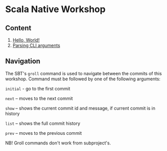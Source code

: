 # Scala Native Workshop

## Content

1. [Hello, World!](./1_hello_world.md)
1. [Parsing CLI arguments](./2_parsing_cli.md)

## Navigation

The SBT's `groll` command is used to navigate between the commits of this workshop.
Command must be followed by one of the following arguments:

`initial` - go to the first commit

`next`    – moves to the next commit

`show`    – shows the current commit id and message, if current commit is in history

`list`    – shows the full commit history

`prev`    – moves to the previous commit

NB! Groll commands don't work from subproject's.
